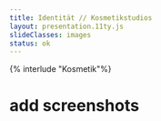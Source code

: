 ```yaml
---
title: Identität // Kosmetikstudios
layout: presentation.11ty.js
slideClasses: images
status: ok
---
```


{% interlude "Kosmetik"%}
# add screenshots